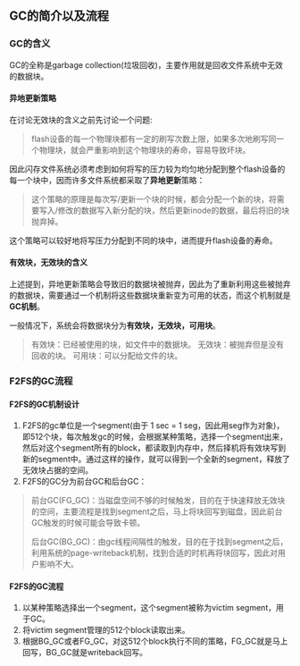 ## GC的简介以及流程

### GC的含义
GC的全称是garbage collection(垃圾回收)，主要作用就是回收文件系统中无效的数据块。
#### 异地更新策略
在讨论无效块的含义之前先讨论一个问题:
> flash设备的每一个物理块都有一定的刷写次数上限，如果多次地刷写同一个物理块，就会严重影响到这个物理块的寿命，容易导致坏块。

因此闪存文件系统必须考虑到如何将写的压力较为均匀地分配到整个flash设备的每一个块中，因而许多文件系统都采取了**异地更新**策略：
>这个策略的原理是每次写/更新一个块的时候，都会分配一个新的块，将需要写入/修改的数据写入新分配的块，然后更新inode的数据，最后将旧的块抛弃掉。

这个策略可以较好地将写压力分配到不同的块中，进而提升flash设备的寿命。

#### 有效块，无效块的含义
上述提到，异地更新策略会导致旧的数据块被抛弃，因此为了重新利用这些被抛弃的数据块，需要通过一个机制将这些数据块重新变为可用的状态，而这个机制就是**GC机制**。

一般情况下，系统会将数据块分为**有效块，无效块，可用块**。
>有效块：已经被使用的块，如文件中的数据块。
>无效块：被抛弃但是没有回收的块。
>可用块：可以分配给文件的块。

### F2FS的GC流程
#### F2FS的GC机制设计
1. F2FS的gc单位是一个segment(由于 1 sec = 1 seg，因此用seg作为对象)，即512个块，每次触发gc的时候，会根据某种策略，选择一个segment出来，然后对这个segment所有的block，都读取到内存中，然后择机将有效块写到新的segment中。通过这样的操作，就可以得到一个全新的segment，释放了无效块占据的空间。
2. F2FS的GC分为前台GC和后台GC：
> 前台GC(FG_GC)：当磁盘空间不够的时候触发，目的在于快速释放无效块的空间，主要流程是找到segment之后，马上将块回写到磁盘，因此前台GC触发的时候可能会导致卡顿。
> 
> 后台GC(BG_GC)：由gc线程间隔性的触发，目的在于找到segment之后，利用系统的page-writeback机制，找到合适的时机再将块回写，因此对用户影响不大。

#### F2FS的GC流程
1. 以某种策略选择出一个segment，这个segment被称为victim segment，用于GC。
2. 将victim segment管理的512个block读取出来。
3. 根据BG_GC或者FG_GC，对这512个block执行不同的策略，FG_GC就是马上回写，BG_GC就是writeback回写。


















